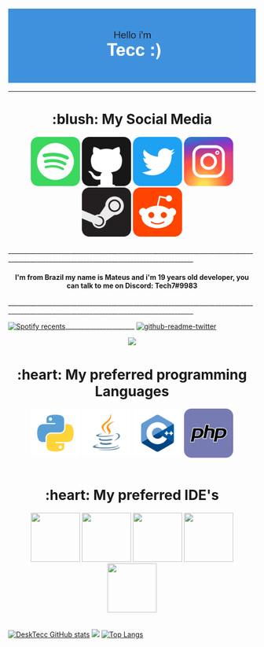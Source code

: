 [![Tecc](header.png)](https://github.com/DeskTecc)
_________________________________________________________________________________________________
 <h1 align=center> :blush: My Social Media </h1>

<div align=center>
<a href="https://open.spotify.com/user/ux9ly0c2abg7fkh6gawphv3os"><img src="https://github.com/edent/SuperTinyIcons/blob/master/images/svg/spotify.svg" width="100" height="100"></img></a>
<a href="https://github.com/DeskTecc"><img src="https://github.com/edent/SuperTinyIcons/blob/master/images/svg/github.svg" width="100" height="100"></img></a>
<a href="https://twitter.com/DeskTecc"><img src="https://github.com/edent/SuperTinyIcons/blob/master/images/svg/twitter.svg" width="100" height="100"></img></a>
<a href="https://instagram.com/DeskTecc/"><img src="https://github.com/edent/SuperTinyIcons/blob/master/images/svg/instagram.svg" width="100" height="100"></img></a>
<a href="https://steamcommunity.com/id/SevenHold"><img src="https://github.com/edent/SuperTinyIcons/blob/master/images/svg/steam.svg" width="100" height="100"></img></a>
<a href="https://reddit.com/user/DeskTecc"><img src="https://github.com/edent/SuperTinyIcons/blob/master/images/svg/reddit.svg" width="100" height="100"></img></a>
</div>
<br>
_________________________________________________________________________________________________________________________________________
<h4 align=center>I'm from Brazil my name is Mateus and i'm 19 years old developer, you can talk to me on Discord: Tech7#9983</h4>
_________________________________________________________________________________________________________________________________________

[![Spotify recents](https://spotify-recently-played-readme.vercel.app/api?user=ux9ly0c2abg7fkh6gawphv3os)](https://open.spotify.com/user/ux9ly0c2abg7fkh6gawphv3os)______________________
[![github-readme-twitter](https://github-readme-twitter.gazf.vercel.app/api?id=DeskTecc)](https://twitter.com/DeskTecc)

<p align="center"><a href="https://twitter.com/DeskTecc">
<img src="https://gifdb.com/images/high/anime-boy-waving-hello-offsxsk3obu7ngkt.gif" width="300px"></img></a></p>
<!-- <a href="https://github.com/DeskTecc">
<img src="https://i.pinimg.com/originals/e4/26/70/e426702edf874b181aced1e2fa5c6cde.gif" width="250"></img></a>  -->



<h1 align=center> :heart: My preferred programming Languages </h1>
<div align=center>
<a href="https://www.python.org/downloads/"><img src="https://github.com/edent/SuperTinyIcons/blob/master/images/svg/python.svg" width="100" height="100"></img></a>
<a href="https://www.java.com/en/download/manual.jsp"><img src="https://github.com/edent/SuperTinyIcons/blob/master/images/svg/java.svg" width="100" height="100"></img></a>
<a href="https://code.visualstudio.com"><img src="https://github.com/edent/SuperTinyIcons/blob/master/images/svg/cplusplus.svg" width="100" height="100"></img></a>
<a href="https://www.php.net/downloads.php"><img src="https://github.com/edent/SuperTinyIcons/blob/master/images/svg/php.svg" width="100" height="100"></img></a>
</div>
<!-- [![Trophies](https://github-profile-trophy.vercel.app/?username=DeskTecc&theme=onedark#center)](https://github.com/DeskTecc) -->
<br>

<h1 align=center> :heart: My preferred IDE's </h1>
<div align="center">
<a href="https://code.visualstudio.com"><img src="https://upload.wikimedia.org/wikipedia/commons/thumb/9/9a/Visual_Studio_Code_1.35_icon.svg/2048px-Visual_Studio_Code_1.35_icon.svg.png" width="100" height="100"></img></a>
<a href="https://www.jetbrains.com/idea/download/"><img src="https://upload.wikimedia.org/wikipedia/commons/thumb/9/9c/IntelliJ_IDEA_Icon.svg/1200px-IntelliJ_IDEA_Icon.svg.png" width="100" height="100"></img></a>
<a href="https://www.jetbrains.com/pycharm/download/"><img src="https://resources.jetbrains.com/storage/products/pycharm/img/meta/pycharm_logo_300x300.png" width="100" height="100"></img></a>
<a href="https://notepad-plus-plus.org/downloads/"><img src="https://upload.wikimedia.org/wikipedia/commons/f/f5/Notepad_plus_plus.png" width="100" height="100"></img></a>
<a href="https://www.nano-editor.org/download.php"><img src="https://upload.wikimedia.org/wikipedia/commons/thumb/8/8a/Gnu-nano.svg/1200px-Gnu-nano.svg.png" width="100" height="100"></img></a>
</div>
<br>

[![DeskTecc GitHub stats](https://github-readme-stats.vercel.app/api?username=DeskTecc&show_icons=true&theme=dark&custom_title=Tecc%20GitHub%20Stats&card_width=100&line_height=20)](https://github.com/DeskTecc)
<img src="https://i.pinimg.com/originals/e1/85/18/e18518c6d24257c6fb02e3c95a862d85.gif" width="250"></img>
[![Top Langs](https://github-readme-stats.vercel.app/api/top-langs/?username=DeskTecc&card_width=100&theme=dark)](https://github.com/DeskTecc)
